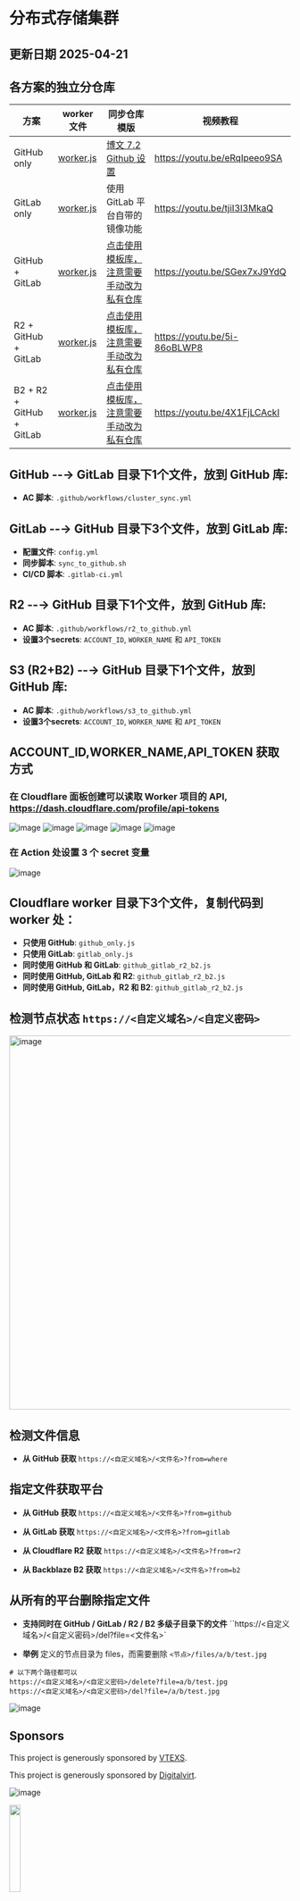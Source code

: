 # 分布式存储集群

## 更新日期 2025-04-21

## 各方案的独立分仓库
| 方案 | worker 文件 | 同步仓库模版 | 视频教程 |
| --- |--- |--- |--- |
| GitHub only | [worker.js](https://raw.githubusercontent.com/fscarmen2/pic-hosting-cluster/refs/heads/main/cloudflare_worker/github_only.js) | [博文 7.2 Github 设置](https://www.fscarmen.com/2024/10/blog-post.html) | https://youtu.be/eRqIpeeo9SA |
| GitLab only |[worker.js](https://raw.githubusercontent.com/fscarmen2/pic-hosting-cluster/refs/heads/main/cloudflare_worker/gitlab_only.js) | 使用 GitLab 平台自带的镜像功能 | https://youtu.be/tjiI3I3MkaQ |
| GitHub + GitLab | [worker.js](https://raw.githubusercontent.com/fscarmen2/pic-hosting-cluster/refs/heads/main/cloudflare_worker/github_gitlab_r2_b2.js) | [点击使用模板库，注意需要手动改为私有仓库](https://github.com/new?template_name=files-hosting-template-1&template_owner=fscarmen2) | https://youtu.be/SGex7xJ9YdQ |
| R2 + GitHub + GitLab | [worker.js](https://raw.githubusercontent.com/fscarmen2/pic-hosting-cluster/refs/heads/main/cloudflare_worker/github_gitlab_r2_b2.js) | [点击使用模板库，注意需要手动改为私有仓库](https://github.com/new?template_name=files-hosting-template-2&template_owner=fscarmen2) | https://youtu.be/5i-86oBLWP8 |
| B2 + R2 + GitHub + GitLab | [worker.js](https://raw.githubusercontent.com/fscarmen2/pic-hosting-cluster/refs/heads/main/cloudflare_worker/github_gitlab_r2_b2.js) | [点击使用模板库，注意需要手动改为私有仓库](https://github.com/new?template_name=files-hosting-template-2&template_owner=fscarmen2) | https://youtu.be/4X1FjLCAckI |

## GitHub --→ GitLab 目录下1个文件，放到 GitHub 库: 
- **AC 脚本**: `.github/workflows/cluster_sync.yml`

## GitLab --→ GitHub 目录下3个文件，放到 GitLab 库: 
- **配置文件**: `config.yml`
- **同步脚本**: `sync_to_github.sh`
- **CI/CD 脚本**: `.gitlab-ci.yml`

## R2 --→ GitHub 目录下1个文件，放到 GitHub 库: 
- **AC 脚本**: `.github/workflows/r2_to_github.yml`
- **设置3个secrets**: `ACCOUNT_ID`, `WORKER_NAME` 和 `API_TOKEN`

## S3 (R2+B2) --→ GitHub 目录下1个文件，放到 GitHub 库: 
- **AC 脚本**: `.github/workflows/s3_to_github.yml`
- **设置3个secrets**: `ACCOUNT_ID`, `WORKER_NAME` 和 `API_TOKEN`

## ACCOUNT_ID,WORKER_NAME,API_TOKEN 获取方式

### 在 Cloudflare 面板创建可以读取 Worker 项目的 API, https://dash.cloudflare.com/profile/api-tokens

![image](https://github.com/user-attachments/assets/9e49b29a-54ae-46f0-aeda-28d95f4a9041)
![image](https://github.com/user-attachments/assets/11dceb4b-ab2e-41a8-b8e4-7317bcf4b50f)
![image](https://github.com/user-attachments/assets/b1e6f1c3-3d8d-4ba3-8d98-35ab4f061b14)
![image](https://github.com/user-attachments/assets/81e66642-cd5c-43d3-bb72-7fecf24e16a3)
![image](https://github.com/user-attachments/assets/3c832e81-bfc6-480d-939c-1d0731a07c17)

### 在 Action 处设置 3 个 secret 变量

![image](https://github.com/user-attachments/assets/25b8d0fa-8302-4cb9-a6db-83e449e9664c)

## Cloudflare worker 目录下3个文件，复制代码到 worker 处：
- **只使用 GitHub**: `github_only.js`
- **只使用 GitLab**: `gitlab_only.js`
- **同时使用 GitHub 和 GitLab**: `github_gitlab_r2_b2.js`
- **同时使用 GitHub, GitLab 和 R2**: `github_gitlab_r2_b2.js`
- **同时使用 GitHub, GitLab，R2 和 B2**: `github_gitlab_r2_b2.js`

## 检测节点状态 `https://<自定义域名>/<自定义密码>`

<img width="670" alt="image" src="https://github.com/user-attachments/assets/7a518dfc-7c56-4c30-bd23-d2766f39a3a8">

## 检测文件信息
- **从 GitHub 获取** `https://<自定义域名>/<文件名>?from=where`

## 指定文件获取平台
- **从 GitHub 获取** `https://<自定义域名>/<文件名>?from=github`

- **从 GitLab 获取** `https://<自定义域名>/<文件名>?from=gitlab`

- **从 Cloudflare R2 获取** `https://<自定义域名>/<文件名>?from=r2`

- **从 Backblaze B2 获取** `https://<自定义域名>/<文件名>?from=b2`

## 从所有的平台删除指定文件

- **支持同时在 GitHub / GitLab / R2 / B2 多级子目录下的文件** ``https://<自定义域名>/<自定义密码>/del?file=<文件名>`

- **举例** 定义的节点目录为 files，而需要删除 `<节点>/files/a/b/test.jpg`

```
# 以下两个路径都可以
https://<自定义域名>/<自定义密码>/delete?file=a/b/test.jpg
https://<自定义域名>/<自定义密码>/del?file=/a/b/test.jpg
```

![image](https://github.com/user-attachments/assets/ccbd96df-f930-490b-a947-8df9dd9b8459)

## Sponsors

This project is generously sponsored by [VTEXS](https://zmto.com/).

This project is generously sponsored by [Digitalvirt](https://digitalvirt.com/).

![image](https://digitalvirt.com/templates/BlueWhite/img/logo-dark.svg)


<a href="https://dartnode.com?aff=CraftyMouse750" target="_blank">
  <img src="https://status.dartnode.com/upload/logo1.png" style="width:20%;">
</a><br>

<a href="https://dartnode.com" title="Powered by DartNode - Free VPS for Open Source" target="_blank">
  <img src="https://dartnode.com/branding/DN-Open-Source-sm.png" style="width:40%;">
</a>

I am honored that DARTNODE is offering a free server to sponsor my project.<br>
DARTNODE's official Web Site : [https://dartnode.com](https://dartnode.com?aff=CraftyMouse750)
